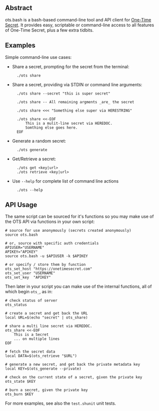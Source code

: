 <!-- onetimesecret-bash -- easy visual editor: https://stackedit.io/editor# -->

## <a name="abstract"></a> Abstract
ots.bash is a bash-based command-line tool and API client for [One-Time Secret](https://onetimesecret.com/).  It provides easy, scriptable or command-line access to all features of One-Time Secret, plus a few extra tidbits.

## <a name="examples"></a> Examples

Simple command-line use cases:

* Share a secret, prompting for the secret from the terminal:

        ./ots share

* Share a secret, providing via STDIN or command line arguments:

        ./ots share --secret "this is super secret"

        ./ots share -- All remaining argments _are_ the secret

        ./ots share <<< "Something else super via HERESTRING"

        ./ots share <<-EOF
            This is a mulit-line secret via HEREDOC.
            Somthing else goes here.
        EOF

* Generate a random secret:

        ./ots generate

* Get/Retrieve a secret:

        ./ots get <key|url>
        ./ots retrieve <key|url>

* Use `--help` for complete list of command line actions

        ./ots --help

## <a name="apiusage"></a> API Usage

The same script can be sourced for it's functions so you may make use
of the OTS API via functions in your own script:

    # source for use anonymously (secrets created anonymously)
    source ots.bash

    # or, source with specific auth credentials
    APIUSER="USERNAME"
    APIKEY="APIKEY"
    source ots.bash -u $APIUSER -k $APIKEY

    # or specify / store them by function
    ots_set_host "https://onetimesecret.com"
    ots_set_user "USERNAME"
    ots_set_key  "APIKEY"

Then later in your script you can make use of the internal functions,
all of which begin `ots_`, as in:

    # check status of server
    ots_status

    # create a secret and get back the URL
    local URL=$(echo "secret" | ots_share)

    # share a multi line secret via HEREDOC.
    ots_share <<-EOF
    	This is a Secret
        ... on multiple lines
    EOF

    # fetch the secret data
    local DATA=$(ots_retrieve "$URL")

    # generate a new secret, and get back the private metadata key
    local KEY=$(ots_generate --private)

    # check on the current state of a secret, given the private key
    ots_state $KEY

    # burn a secret, given the private key
    ots_burn $KEY

For more examples, see also the `test.shunit` unit tests.

